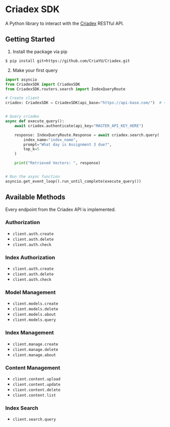 # Criadex SDK

A Python library to interact with the [Criadex](https://github.com/CriaYU/Criadex) RESTful API.

## Getting Started

1. Install the package via pip

```shell
$ pip install git+https://github.com/CriaYU/Criadex.git
```

2. Make your first query

```python
import asyncio
from CriadexSDK import CriadexSDK
from CriadexSDK.routers.search import IndexQueryRoute

# Create client
criadex: CriadexSDK = CriadexSDK(api_base="https://api-base.com/")  # <-- Trailing slash doesn't matter


# Query criadex
async def execute_query():
    await criadex.authenticate(api_key="MASTER_API_KEY_HERE")

    response: IndexQueryRoute.Response = await criadex.search.query(
        index_name="index_name",
        prompt="What day is Assignment 3 due?",
        top_k=5
    )

    print("Retrieved Vectors: ", response)


# Run the async function
asyncio.get_event_loop().run_until_complete(execute_query())
```

## Available Methods

Every endpoint from the Criadex API is implemented.

### Authorization

- `client.auth.create`
- `client.auth.delete`
- `client.auth.check`

### Index Authorization

- `client.auth.create`
- `client.auth.delete`
- `client.auth.check`

### Model Management

- `client.models.create`
- `client.models.delete`
- `client.models.about`
- `client.models.query`

### Index Management

- `client.manage.create`
- `client.manage.delete`
- `client.manage.about`

### Content Management

- `client.content.upload`
- `client.content.update`
- `client.content.delete`
- `client.content.list`

### Index Search

- `client.search.query`